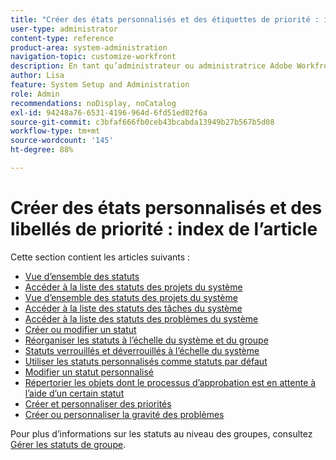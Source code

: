 ```yaml
---
title: "Créer des états personnalisés et des étiquettes de priorité : index de l’article"
user-type: administrator
content-type: reference
product-area: system-administration
navigation-topic: customize-workfront
description: En tant qu’administrateur ou administratrice Adobe Workfront, vous pouvez créer des statuts personnalisés pour les projets, les tâches et les problèmes. Ils peuvent s’appliquer aux utilisateurs et utilisatrices de l’ensemble du système Workfront ou à des groupes ou sous-groupes spécifiques. Le statut d’un élément de travail représente l’état actuel de son développement.
author: Lisa
feature: System Setup and Administration
role: Admin
recommendations: noDisplay, noCatalog
exl-id: 94248a76-6531-4196-964d-6fd51ed02f6a
source-git-commit: c3bfaf666fb0ceb43bcabda13949b27b567b5d08
workflow-type: tm+mt
source-wordcount: '145'
ht-degree: 88%

---
```


# Créer des états personnalisés et des libellés de priorité : index de l’article

Cette section contient les articles suivants :

* [Vue d’ensemble des statuts](../../../administration-and-setup/customize-workfront/creating-custom-status-and-priority-labels/statuses-overview.md)
* [Accéder à la liste des statuts des projets du système](../../../administration-and-setup/customize-workfront/creating-custom-status-and-priority-labels/project-statuses.md)
* [Vue d’ensemble des statuts des projets du système](../../../administration-and-setup/customize-workfront/creating-custom-status-and-priority-labels/system-project-statuses.md)
* [Accéder à la liste des statuts des tâches du système](../../../administration-and-setup/customize-workfront/creating-custom-status-and-priority-labels/task-statuses.md)
* [Accéder à la liste des statuts des problèmes du système](../../../administration-and-setup/customize-workfront/creating-custom-status-and-priority-labels/issue-statuses.md)
* [Créer ou modifier un statut](../../../administration-and-setup/customize-workfront/creating-custom-status-and-priority-labels/create-or-edit-a-status.md)
* [Réorganiser les statuts à l’échelle du système et du groupe](../../../administration-and-setup/customize-workfront/creating-custom-status-and-priority-labels/reorder-system-statuses.md)
* [Statuts verrouillés et déverrouillés à l’échelle du système](../../../administration-and-setup/customize-workfront/creating-custom-status-and-priority-labels/lock-or-unlock-a-custom-system-level-status.md)
* [Utiliser les statuts personnalisés comme statuts par défaut](../../../administration-and-setup/customize-workfront/creating-custom-status-and-priority-labels/use-custom-statuses-as-default-statuses.md)
* [Modifier un statut personnalisé](../../../administration-and-setup/customize-workfront/creating-custom-status-and-priority-labels/delete-a-custom-status.md)
* [Répertorier les objets dont le processus d’approbation est en attente à l’aide d’un certain statut](../../../administration-and-setup/customize-workfront/creating-custom-status-and-priority-labels/list-objects-pending-approval-certain-status.md)
* [Créer et personnaliser des priorités](../../../administration-and-setup/customize-workfront/creating-custom-status-and-priority-labels/create-customize-priorities.md)
* [Créer ou personnaliser la gravité des problèmes](../../../administration-and-setup/customize-workfront/creating-custom-status-and-priority-labels/create-customize-issue-severities.md)

Pour plus d’informations sur les statuts au niveau des groupes, consultez [Gérer les statuts de groupe](../../../administration-and-setup/manage-groups/manage-group-statuses/manage-group-statuses.md).
